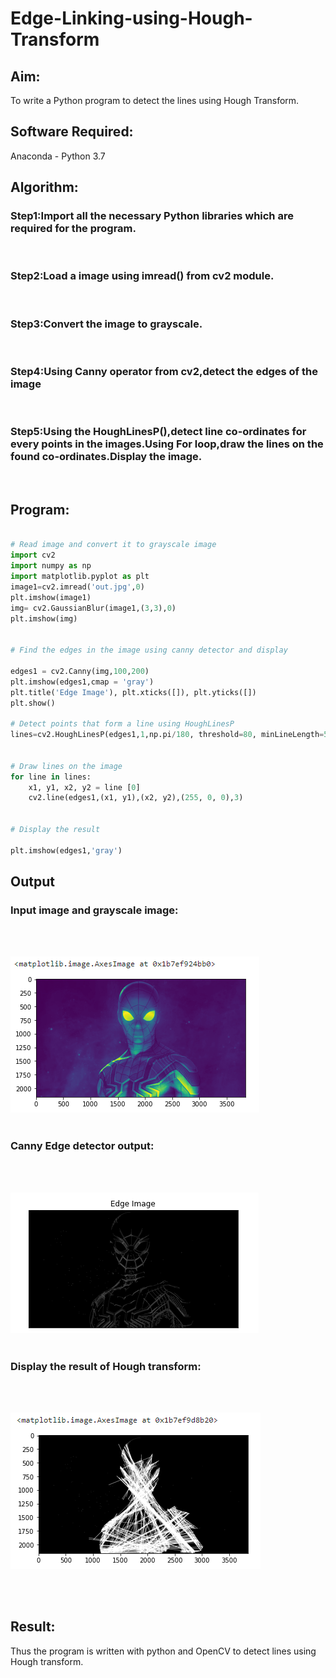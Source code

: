 # Edge-Linking-using-Hough-Transform
## Aim:
To write a Python program to detect the lines using Hough Transform.

## Software Required:
Anaconda - Python 3.7

## Algorithm:
### Step1:Import all the necessary Python libraries which are required for the program.
<br>

### Step2:Load a image using imread() from cv2 module.
<br>

### Step3:Convert the image to grayscale.
<br>

### Step4:Using Canny operator from cv2,detect the edges of the image
<br>

### Step5:Using the HoughLinesP(),detect line co-ordinates for every points in the images.Using For loop,draw the lines on the found co-ordinates.Display the image.
<br>


## Program:
```Python

# Read image and convert it to grayscale image
import cv2
import numpy as np
import matplotlib.pyplot as plt
image1=cv2.imread('out.jpg',0)
plt.imshow(image1)
img= cv2.GaussianBlur(image1,(3,3),0)
plt.imshow(img)


# Find the edges in the image using canny detector and display

edges1 = cv2.Canny(img,100,200)
plt.imshow(edges1,cmap = 'gray')
plt.title('Edge Image'), plt.xticks([]), plt.yticks([])
plt.show()

# Detect points that form a line using HoughLinesP
lines=cv2.HoughLinesP(edges1,1,np.pi/180, threshold=80, minLineLength=50,maxLineGap=250)


# Draw lines on the image
for line in lines:
    x1, y1, x2, y2 = line [0] 
    cv2.line(edges1,(x1, y1),(x2, y2),(255, 0, 0),3)


# Display the result

plt.imshow(edges1,'gray')


```
## Output

### Input image and grayscale image:
<br>
<br>

![](spidy%202.PNG)
<br>
<br>

### Canny Edge detector output:
<br>
<br>

![](spidy%203.PNG)
<br>
<br>


### Display the result of Hough transform:
<br>
<br>

![](spidy%204.PNG)

<br>
<br>



## Result:
Thus the program is written with python and OpenCV to detect lines using Hough transform. 
